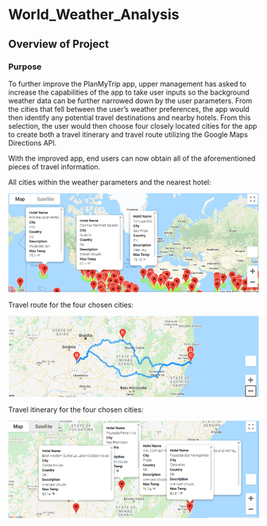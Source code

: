 # World_Weather_Analysis

## Overview of Project

### Purpose

To further improve the PlanMyTrip app, upper management has asked to increase the capabilities of the app to take user inputs so the background weather data can be further narrowed down by the user parameters. From the cities that fell between the user’s weather preferences, the app would then identify any potential travel destinations and nearby hotels. From this selection, the user would then choose four closely located cities for the app to create  both a travel itinerary and travel route utilizing the Google Maps Directions API.

With the improved app, end users can now obtain all of the aforementioned pieces of travel information.

All cities within the weather parameters and the nearest hotel:

<img src = "https://github.com/Jafranco96/World_Weather_Analysis/blob/main/Vacation_Search/WeatherPy_vacation_map.png">

Travel route for the four chosen cities:

<img src = "https://github.com/Jafranco96/World_Weather_Analysis/blob/main/Vacation_Itinerary/WeatherPy_travel_map.png">

Travel itinerary for the four chosen cities:

<img src  ="https://github.com/Jafranco96/World_Weather_Analysis/blob/main/Vacation_Itinerary/WeatherPy_travel_map_markers.png">
